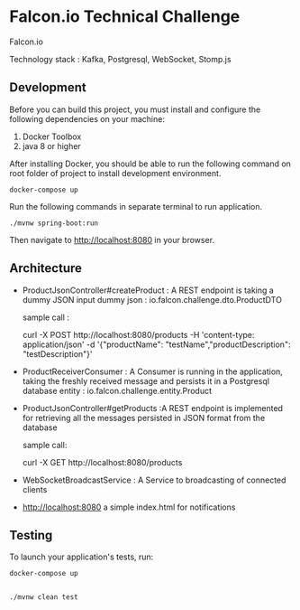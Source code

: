# Falcon.io Technical Challenge
Falcon.io

Technology stack : Kafka, Postgresql, WebSocket, Stomp.js
## Development

Before you can build this project, you must install and configure the following dependencies on your machine:

1. Docker Toolbox
2. java 8 or higher

After installing Docker, you should be able to run the following command on root folder of project to install development environment.


    docker-compose up

Run the following commands in separate terminal to run application.

    ./mvnw spring-boot:run

Then navigate to [http://localhost:8080](http://localhost:8080) in your browser.

## Architecture 
* ProductJsonController#createProduct : A REST endpoint is taking a dummy JSON input 
  dummy json : io.falcon.challenge.dto.ProductDTO
  
  sample call : 


    curl -X POST http://localhost:8080/products -H 'content-type: application/json' -d '{"productName": "testName","productDescription": "testDescription"}'

* ProductReceiverConsumer : A Consumer is running in the application, taking the freshly received message and persists it in a Postgresql database
  entity : io.falcon.challenge.entity.Product
    
* ProductJsonController#getProducts :A REST endpoint is implemented for retrieving all the messages persisted in JSON format from the database
   
   sample call: 


    curl -X GET http://localhost:8080/products

* WebSocketBroadcastService : A Service to broadcasting of connected clients
* [http://localhost:8080](http://localhost:8080) a simple index.html for notifications

## Testing

To launch your application's tests, run:


    docker-compose up


    ./mvnw clean test

